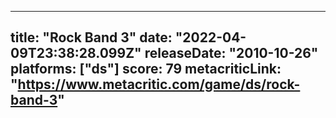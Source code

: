 
---
title: "Rock Band 3"
date: "2022-04-09T23:38:28.099Z"
releaseDate: "2010-10-26"
platforms: ["ds"]
score: 79
metacriticLink: "https://www.metacritic.com/game/ds/rock-band-3"
---
